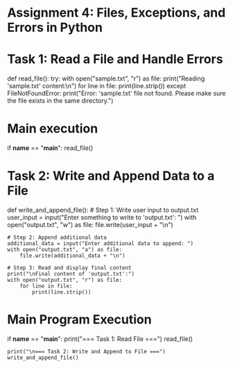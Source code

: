 # Assignment 4: Files, Exceptions, and Errors in Python
# Task 1: Read a File and Handle Errors

def read_file():
    try:
        with open("sample.txt", "r") as file:
            print("Reading 'sample.txt' content:\n")
            for line in file:
                print(line.strip())
    except FileNotFoundError:
        print("Error: 'sample.txt' file not found. Please make sure the file exists in the same directory.")

# Main execution
if __name__ == "__main__":
    read_file()

# Task 2: Write and Append Data to a File
def write_and_append_file():
    # Step 1: Write user input to output.txt
    user_input = input("Enter something to write to 'output.txt': ")
    with open("output.txt", "w") as file:
        file.write(user_input + "\n")

    # Step 2: Append additional data
    additional_data = input("Enter additional data to append: ")
    with open("output.txt", "a") as file:
        file.write(additional_data + "\n")

    # Step 3: Read and display final content
    print("\nFinal content of 'output.txt':")
    with open("output.txt", "r") as file:
        for line in file:
            print(line.strip())

# Main Program Execution
if __name__ == "__main__":
    print("=== Task 1: Read File ===")
    read_file()

    print("\n=== Task 2: Write and Append to File ===")
    write_and_append_file()
